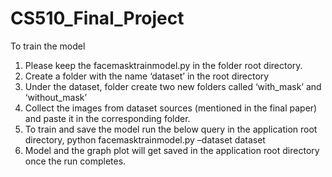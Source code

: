 # CS510_Final_Project

To train the model


	
1. Please keep the facemasktrainmodel.py in the folder root directory. 
2. Create a folder with the name ‘dataset’ in the root directory 
3. Under the dataset, folder create two new folders called ‘with_mask’ and ‘without_mask’ 
4. Collect the images from dataset sources (mentioned in the final paper) and paste it in the corresponding folder. 
5. To train and save the model run the below query in the application root directory, 
	python facemasktrainmodel.py –dataset dataset  
6. Model and the graph plot will get saved in the application root directory once the run completes.
